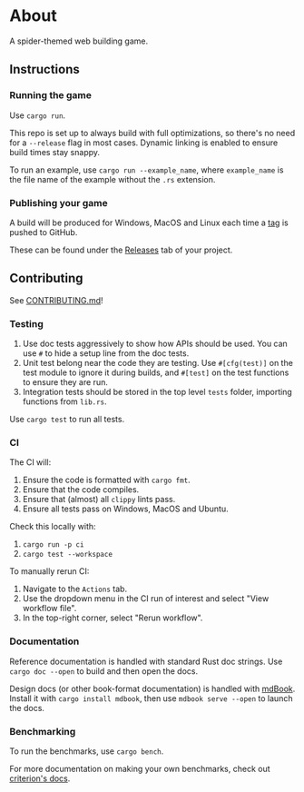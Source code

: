 # About

A spider-themed web building game.

## Instructions

### Running the game

Use `cargo run`.

This repo is set up to always build with full optimizations, so
there's no need for a `--release` flag in most cases.  Dynamic linking
is enabled to ensure build times stay snappy.

To run an example, use `cargo run --example_name`, where
`example_name` is the file name of the example without the `.rs`
extension.


### Publishing your game

A build will be produced for Windows, MacOS and Linux each time a
[tag] is pushed to GitHub.

These can be found under the
[Releases] tab of
your project.

[tag]: https://docs.github.com/en/desktop/contributing-and-collaborating-using-github-desktop/managing-commits/managing-tags
[Releases]: https://docs.github.com/en/rest/reference/releases


## Contributing

See [CONTRIBUTING.md]!

[CONTRIBUTING.md]: https://github.com/Leafwing-Studios/template-repo/blob/main/CONTRIBUTING.md


### Testing

1. Use doc tests aggressively to show how APIs should be used.  You
   can use `#` to hide a setup line from the doc tests.
2. Unit test belong near the code they are testing. Use `#[cfg(test)]`
   on the test module to ignore it during builds, and `#[test]` on the
   test functions to ensure they are run.
3. Integration tests should be stored in the top level `tests` folder,
   importing functions from `lib.rs`.

Use `cargo test` to run all tests.


### CI

The CI will:

1. Ensure the code is formatted with `cargo fmt`.
2. Ensure that the code compiles.
3. Ensure that (almost) all `clippy` lints pass.
4. Ensure all tests pass on Windows, MacOS and Ubuntu.

Check this locally with:

1. `cargo run -p ci`
2. `cargo test --workspace`

To manually rerun CI:

1. Navigate to the `Actions` tab.
2. Use the dropdown menu in the CI run of interest and select "View
   workflow file".
3. In the top-right corner, select "Rerun workflow".


### Documentation

Reference documentation is handled with standard Rust doc strings.
Use `cargo doc --open` to build and then open the docs.

Design docs (or other book-format documentation) is handled with
[mdBook].  Install it with `cargo install mdbook`, then use `mdbook
serve --open` to launch the docs.

[mdBook]: https://rust-lang.github.io/mdBook/index.html

### Benchmarking

To run the benchmarks, use `cargo bench`.

For more documentation on making your own benchmarks, check out
[criterion's docs][criterion-docs].

[criterion-docs]: https://bheisler.github.io/criterion.rs/book/index.html

